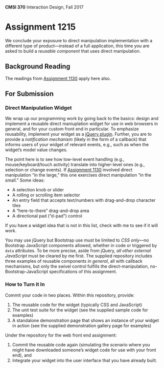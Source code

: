 **CMSI 370** Interaction Design, Fall 2017

# Assignment 1215
We conclude your exposure to direct manipulation implementation with a different type of product—instead of a full application, this time you are asked to build a _reusable component_ that uses direct manipulation.

## Background Reading
The readings from [Assignment 1130](https://github.com/lmu-cmsi370-fall2017/assignments/blob/master/direct-manipulation.md) apply here also.

## For Submission

### Direct Manipulation Widget
We wrap up our programming work by going back to the basics: design and implement a reusable direct maniuplation widget for use in web browsers in general, and for your custom front end in particular. To emphasize reusability, implement your widget as a [jQuery plugin](https://learn.jquery.com/plugins/). Further, you are to provide a _notification mechanism_ (likely in the form of a callback) that informs users of your widget of relevant events, e.g., such as when the widget’s model value changes.

The point here is to see how low-level event handling (e.g., mouse/keyboard/touch activity) translate into higher-level ones (e.g., selection or change events). If [Assignment 1130](https://github.com/lmu-cmsi370-fall2017/assignments/blob/master/direct-manipulation.md) involved direct manipulation “in the large,” this one exercises direct manipulation “in the small.” Some ideas:

- A selection knob or slider
- A rolling or scrolling item selector
- An entry field that accepts text/numbers with drag-and-drop character tiles
- A “here-to-there” drag-and-drop area
- A directional pad (“d-pad”) control

If you have a widget idea that is not in this list, check with me to see if it will work.

You may use jQuery but Bootstrap use must be limited to _CSS only_—no Bootstrap JavaScript components allowed, whether in code or triggered by `data` attributes. To be more precise, aside from jQuery, _all other external JavaScript_ must be cleared by me first. The supplied repository includes three examples of reusable components _in general_, all with callback mechanisms, but only the swivel control fulfills the direct-manipulation, no-Bootstrap-JavaScript specifications of this assignment.

### How to Turn it In
Commit your code in two places. Within _this_ repository, provide:

1. The reusable code for the widget (typically CSS and JavaScript)
1. The unit test suite for the widget (see the supplied sample code for examples)
1. A standalone demonstration page that shows an instance of your widget in action (see the supplied demonstration gallery page for examples)

Under the repository for the web front end assignment:

1. Commit the reusable code again (simulating the scenario where you might have downloaded someone’s widget code for use with your front end), and
1. Integrate your widget into the user interface that you have already built.
